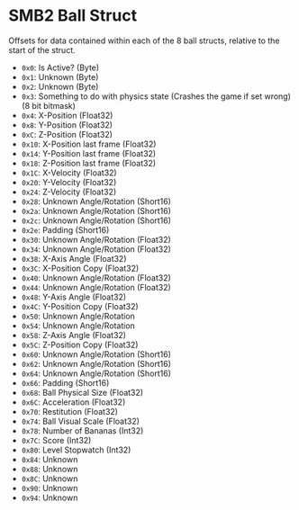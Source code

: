 # SMB2 Ball Struct

Offsets for data contained within each of the 8 ball structs, relative to the start of the struct.

- `0x0`: Is Active? (Byte)
- `0x1`: Unknown (Byte)
- `0x2`: Unknown (Byte)
- `0x3`: Something to do with physics state (Crashes the game if set wrong) (8 bit bitmask)
- `0x4`: X-Position (Float32)
- `0x8`: Y-Position (Float32)
- `0xC`: Z-Position (Float32)
- `0x10`: X-Position last frame (Float32)
- `0x14`: Y-Position last frame (Float32)
- `0x18`: Z-Position last frame (Float32)
- `0x1C`: X-Velocity (Float32)
- `0x20`: Y-Velocity (Float32)
- `0x24`: Z-Velocity (Float32)
- `0x28`: Unknown Angle/Rotation (Short16)
- `0x2a`: Unknown Angle/Rotation (Short16)
- `0x2c`: Unknown Angle/Rotation (Short16)
- `0x2e`: Padding (Short16)
- `0x30`: Unknown Angle/Rotation (Float32)
- `0x34`: Unknown Angle/Rotation (Float32)
- `0x38`: X-Axis Angle (Float32)
- `0x3C`: X-Position Copy (Float32)
- `0x40`: Unknown Angle/Rotation (Float32)
- `0x44`: Unknown Angle/Rotation (Float32)
- `0x48`: Y-Axis Angle (Float32)
- `0x4C`: Y-Position Copy (Float32)
- `0x50`: Unknown Angle/Rotation
- `0x54`: Unknown Angle/Rotation
- `0x58`: Z-Axis Angle (Float32)
- `0x5C`: Z-Position Copy (Float32)
- `0x60`: Unknown Angle/Rotation (Short16)
- `0x62`: Unknown Angle/Rotation (Short16)
- `0x64`: Unknown Angle/Rotation (Short16)
- `0x66`: Padding (Short16)
- `0x68`: Ball Physical Size (Float32)
- `0x6C`: Acceleration (Float32)
- `0x70`: Restitution (Float32)
- `0x74`: Ball Visual Scale (Float32)
- `0x78`: Number of Bananas (Int32)
- `0x7C`: Score (Int32)
- `0x80`: Level Stopwatch (Int32)
- `0x84`: Unknown
- `0x88`: Unknown
- `0x8C`: Unknown
- `0x90`: Unknown
- `0x94`: Unknown
